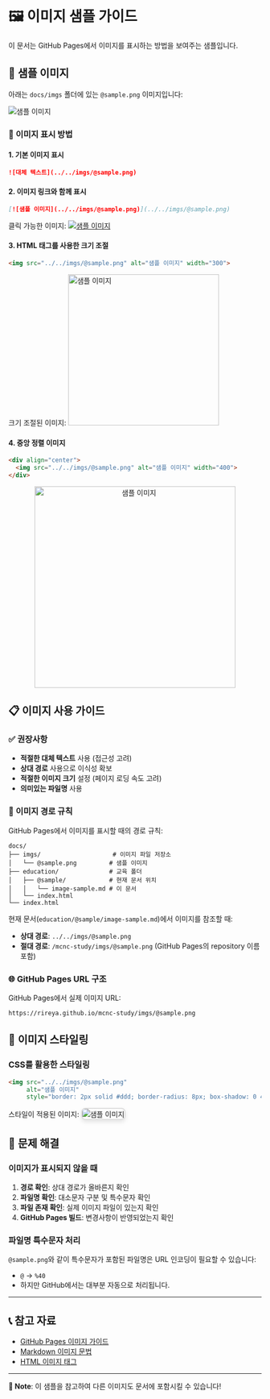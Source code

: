 # 🖼️ 이미지 샘플 가이드

이 문서는 GitHub Pages에서 이미지를 표시하는 방법을 보여주는 샘플입니다.

## 📸 샘플 이미지

아래는 `docs/imgs` 폴더에 있는 `@sample.png` 이미지입니다:

![샘플 이미지](../../imgs/@sample.png)

### 🔗 이미지 표시 방법

#### 1. 기본 이미지 표시

```markdown
![대체 텍스트](../../imgs/@sample.png)
```

#### 2. 이미지 링크와 함께 표시

```markdown
[![샘플 이미지](../../imgs/@sample.png)](../../imgs/@sample.png)
```

클릭 가능한 이미지:
[![샘플 이미지](../../imgs/@sample.png)](../../imgs/@sample.png)

#### 3. HTML 태그를 사용한 크기 조절

```html
<img src="../../imgs/@sample.png" alt="샘플 이미지" width="300">
```

크기 조절된 이미지:
<img src="../../imgs/@sample.png" alt="샘플 이미지" width="300">

#### 4. 중앙 정렬 이미지

```html
<div align="center">
  <img src="../../imgs/@sample.png" alt="샘플 이미지" width="400">
</div>
```

<div align="center">
  <img src="../../imgs/@sample.png" alt="샘플 이미지" width="400">
</div>

## 📋 이미지 사용 가이드

### ✅ 권장사항

- **적절한 대체 텍스트** 사용 (접근성 고려)
- **상대 경로** 사용으로 이식성 확보
- **적절한 이미지 크기** 설정 (페이지 로딩 속도 고려)
- **의미있는 파일명** 사용

### 📁 이미지 경로 규칙

GitHub Pages에서 이미지를 표시할 때의 경로 규칙:

```text
docs/
├── imgs/                    # 이미지 파일 저장소
│   └── @sample.png         # 샘플 이미지
├── education/              # 교육 폴더
│   ├── @sample/            # 현재 문서 위치
│   │   └── image-sample.md # 이 문서
│   └── index.html
└── index.html
```

현재 문서(`education/@sample/image-sample.md`)에서 이미지를 참조할 때:
- **상대 경로**: `../../imgs/@sample.png`
- **절대 경로**: `/mcnc-study/imgs/@sample.png` (GitHub Pages의 repository 이름 포함)

### 🌐 GitHub Pages URL 구조

GitHub Pages에서 실제 이미지 URL:

```text
https://rireya.github.io/mcnc-study/imgs/@sample.png
```

## 🎨 이미지 스타일링

### CSS를 활용한 스타일링

```html
<img src="../../imgs/@sample.png" 
     alt="샘플 이미지" 
     style="border: 2px solid #ddd; border-radius: 8px; box-shadow: 0 4px 8px rgba(0,0,0,0.1);">
```

스타일이 적용된 이미지:
<img src="../../imgs/@sample.png" 
     alt="샘플 이미지" 
     style="border: 2px solid #ddd; border-radius: 8px; box-shadow: 0 4px 8px rgba(0,0,0,0.1); max-width: 300px;">

## 🔧 문제 해결

### 이미지가 표시되지 않을 때

1. **경로 확인**: 상대 경로가 올바른지 확인
2. **파일명 확인**: 대소문자 구분 및 특수문자 확인
3. **파일 존재 확인**: 실제 이미지 파일이 있는지 확인
4. **GitHub Pages 빌드**: 변경사항이 반영되었는지 확인

### 파일명 특수문자 처리

`@sample.png`와 같이 특수문자가 포함된 파일명은 URL 인코딩이 필요할 수 있습니다:

- `@` → `%40`
- 하지만 GitHub에서는 대부분 자동으로 처리됩니다.

---

## 📞 참고 자료

- [GitHub Pages 이미지 가이드](https://docs.github.com/en/pages)
- [Markdown 이미지 문법](https://www.markdownguide.org/basic-syntax/#images)
- [HTML 이미지 태그](https://developer.mozilla.org/en-US/docs/Web/HTML/Element/img)

---

**📝 Note**: 이 샘플을 참고하여 다른 이미지도 문서에 포함시킬 수 있습니다!
